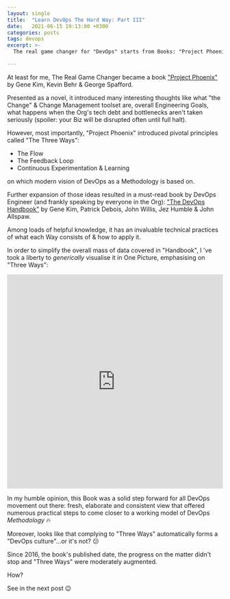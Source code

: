```yaml
---
layout: single
title:  "Learn DevOps The Hard Way: Part III"
date:   2021-06-15 19:13:00 +0300
categories: posts
tags: devops
excerpt: >-
  The real game changer for "DevOps" starts from Books: "Project Phoenix" & "The DevOps Handbook"...or Not?

---
```


At least for me, The Real Game Changer became a book ["Project Phoenix"](https://www.amazon.com/Phoenix-Project-DevOps-Helping-Business/dp/0988262592) by Gene Kim, Kevin Behr & George Spafford.

Presented as a novel, it introduced many interesting thoughts like what "the Change" & Change Management toolset are, overall Engineering Goals, what happens when the Org's tech debt and bottlenecks aren't taken seriously (spoiler: your Biz will be disrupted often until full halt).

However, most importantly, "Project Phoenix" introduced pivotal principles called "The Three Ways":
* The Flow
* The Feedback Loop
* Continuous Experimentation & Learning

on which modern vision of DevOps as a Methodology is based on.

Further expansion of those ideas resulted in a must-read book by DevOps Engineer (and frankly speaking by everyone in the Org):
["The DevOps Handbook"](https://www.amazon.com/DevOps-Handbook-World-Class-Reliability-Organizations/dp/1942788002/ref=sr_1_1?dchild=1&keywords=devops+handbook&qid=1623762578&s=books&sr=1-1) by Gene Kim, Patrick Debois, John Willis, Jez Humble & John Allspaw.

Among loads of helpful knowledge, it has an invaluable technical practices of what each Way consists of & how to apply it.

In order to simplify the overall mass of data covered in "Handbook", I 've took a liberty to *generically* visualise it in One Picture, emphasising on "Three Ways":

<iframe height="500" width="100%" src="https://miro.com/app/embed/o9J_l_dQ8LQ=/?pres=1&frameId=3074457360199775909&autoplay=yep" frameBorder="0" scrolling="no" allowFullScreen></iframe>

In my humble opinion, this Book was a solid step forward for all DevOps movement out there: fresh, elaborate and consistent view that offered numerous practical steps to come closer to a working model of DevOps *Methodology* :fire:

Moreover, looks like that complying to "Three Ways" automatically forms a "DevOps culture"...or it's not? :confused:

Since 2016, the book's published date, the progress on the matter didn't stop and "Three Ways" were moderately augmented.

How?

See in the next post :wink:
